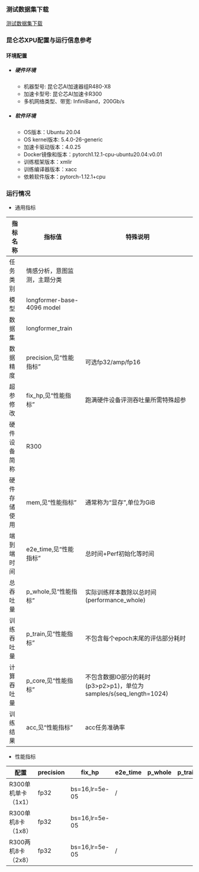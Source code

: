 ### 测试数据集下载
[测试数据集下载](../../benchmarks/longformer/README.md#测试数据集下载)

### 昆仑芯XPU配置与运行信息参考
#### 环境配置
- ##### 硬件环境
  - 机器型号: 昆仑芯AI加速器组R480-X8
  - 加速卡型号: 昆仑芯AI加速卡R300
  - 多机网络类型、带宽: InfiniBand，200Gb/s

- ##### 软件环境
  - OS版本：Ubuntu 20.04
  - OS kernel版本: 5.4.0-26-generic
  - 加速卡驱动版本：4.0.25
  - Docker镜像和版本：pytorch1.12.1-cpu-ubuntu20.04:v0.01
  - 训练框架版本：xmlir
  - 训练编译器版本：xacc
  - 依赖软件版本：pytorch-1.12.1+cpu

### 运行情况

* 通用指标

| 指标名称     | 指标值                       | 特殊说明                                                           |
| ------------ | ---------------------------- | ------------------------------------------------------------------ |
| 任务类别     | 情感分析，意图监测，主题分类 |                                                                    |
| 模型         | longformer-base-4096 model   |                                                                    |
| 数据集       | longformer_train             |                                                                    |
| 数据精度     | precision,见“性能指标”       | 可选fp32/amp/fp16                                                  |
| 超参修改     | fix_hp,见“性能指标”          | 跑满硬件设备评测吞吐量所需特殊超参                                 |
| 硬件设备简称 | R300                         |                                                                    |
| 硬件存储使用 | mem,见“性能指标”             | 通常称为“显存”,单位为GiB                                           |
| 端到端时间   | e2e_time,见“性能指标”        | 总时间+Perf初始化等时间                                            |
| 总吞吐量     | p_whole,见“性能指标”         | 实际训练样本数除以总时间(performance_whole)                        |
| 训练吞吐量   | p_train,见“性能指标”         | 不包含每个epoch末尾的评估部分耗时                                  |
| 计算吞吐量   | p_core,见“性能指标”          | 不包含数据IO部分的耗时(p3>p2>p1)，单位为samples/s(seq_length=1024) |
| 训练结果     | acc,见“性能指标”             | acc任务准确率                                                      |  |

* 性能指标

| 配置                | precision | fix_hp         | e2e_time | p_whole | p_train | p_core | acc  | mem       |
| ------------------- | --------- | -------------- | -------- | ------- | ------- | ------ | ---- | --------- |
| R300单机单卡（1x1） | fp32      | bs=16,lr=5e-05 | /        |         |         |        | /    | 28.0/32.0 |
| R300单机8卡（1x8）  | fp32      | bs=16,lr=5e-05 |          |         |         |        | 0.64 | 30.0/32.0 |
| R300两机8卡（2x8）  | fp32      | bs=16,lr=5e-05 | /        |         |         |        | /    | 27.6/32.0 |

